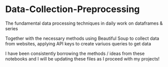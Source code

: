 # Data-Collection-Preprocessing
The fundamental data processing techniques in daily work on dataframes & series

Together with the necessary methods using Beautiful Soup to collect data from websites, applying API keys to create variuos queries to get data

I have been consistently borrowing the methods / ideas from these notebooks and I will be updating these files as I proceed with my projects!


